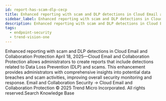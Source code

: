 ```yaml
---
id: report-has-scam-dlp-cecp
title: Enhanced reporting with scam and DLP detections in Cloud Email and Collaboration Protection
sidebar_label: Enhanced reporting with scam and DLP detections in Cloud Email and Collaboration Protection
description: Enhanced reporting with scam and DLP detections in Cloud Email and Collaboration Protection
tags:
  - endpoint-security
  - trend-vision-one
---
```


 Enhanced reporting with scam and DLP detections in Cloud Email and Collaboration Protection April 18, 2025—Cloud Email and Collaboration Protection allows administrators to create reports that include detections related to Data Loss Prevention (DLP) and scams. This enhancement provides administrators with comprehensive insights into potential data breaches and scam activities, improving overall security monitoring and response. Email and Collaboration Security → Cloud Email and Collaboration Protection © 2025 Trend Micro Incorporated. All rights reserved.Search Knowledge Base